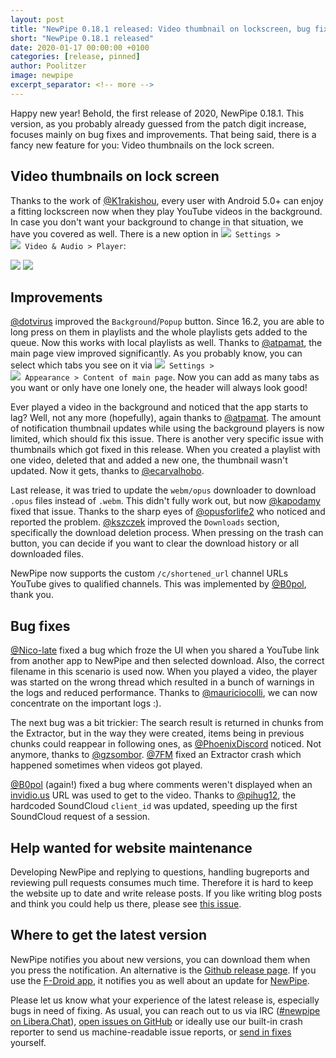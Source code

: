 ```yaml
---
layout: post
title: "NewPipe 0.18.1 released: Video thumbnail on lockscreen, bug fixes and improvements"
short: "NewPipe 0.18.1 released"
date: 2020-01-17 00:00:00 +0100
categories: [release, pinned]
author: Poolitzer
image: newpipe
excerpt_separator: <!-- more -->
---
```


Happy new year! Behold, the first release of 2020, NewPipe 0.18.1. This version, as you probably already guessed from the patch digit increase, focuses mainly on bug fixes and improvements. That being said, there is a fancy new feature for you: Video thumbnails on the lock screen.

<!-- more -->

## Video thumbnails on lock screen

Thanks to the work of [@K1rakishou](https://github.com/K1rakishou), every user with Android 5.0+ can enjoy a fitting lockscreen now when they play YouTube videos in the background. In case you don't want your background to change in that situation, we have you covered as well. There is a new option in <code><nobr><img src="{{ site.baseurl }}/img/icons/baseline-settings-20px.svg" /> Settings</nobr> > <nobr><img src="{{ site.baseurl }}/img/icons/headset-20px.svg" /> Video & Audio</nobr> > Player</code>:

<div class="media-row media-items-2">
<img class="no-flow img-responsive" src="{{ site.baseurl }}/img/screenshots/shot_lockscreen_thumbnail.png"/>
<img class="no-flow img-responsive" src="{{ site.baseurl }}/img/screenshots/shot_settings_lockscreen_thumbnail.png"/>
</div>

## Improvements

[@dotvirus](https://github.com/dotvirus) improved the `Background`/`Popup` button. Since 16.2, you are able to long press on them in playlists and the whole playlists gets added to the queue. Now this works with local playlists as well. Thanks to [@atpamat](https://github.com/atpamat), the main page view improved significantly. As you probably know, you can select which tabs you see on it via <code><nobr><img src="{{ site.baseurl }}/img/icons/baseline-settings-20px.svg" /> Settings</nobr> > <nobr><img src="{{ site.baseurl }}/img/icons/color_lens-20px.svg" /> Appearance</nobr> > <nobr>Content of main page</nobr></code>. Now you can add as many tabs as you want or only have one lonely one, the header will always look good!

Ever played a video in the background and noticed that the app starts to lag? Well, not any more (hopefully), again thanks to [@atpamat](https://github.com/atpamat). The amount of notification thumbnail updates while using the background players is now limited, which should fix this issue. There is another very specific issue with thumbnails which got fixed in this release. When you created a playlist with one video, deleted that and added a new one, the thumbnail wasn't updated. Now it gets, thanks to [@ecarvalhobo](https://github.com/decarvalhobo).

Last release, it was tried to update the <code>webm/opus</code> downloader to download <code>.opus</code> files instead of <code>.webm</code>. This didn't fully work out, but now [@kapodamy](https://github.com/kapodamy) fixed that issue. Thanks to the sharp eyes of [@opusforlife2](https://github.com/opusforlife2) who noticed and reported the problem. [@kszczek](https://github.com/kszczek) improved the `Downloads` section, specifically the download deletion process. When pressing on the trash can button, you can decide if you want to clear the download history or all downloaded files.

NewPipe now supports the custom `/c/shortened_url` channel URLs YouTube gives to qualified channels. This was implemented by [@B0pol](https://github.com/B0pol), thank you.


## Bug fixes

[@Nico-late](https://github.com/Nico-late) fixed a bug which froze the UI when you shared a YouTube link from another app to NewPipe and then selected download. Also, the correct filename in this scenario is used now. When you played a video, the player was started on the wrong thread which resulted in a bunch of warnings in the logs and reduced performance. Thanks to [@mauriciocolli](https://github.com/mauriciocolli), we can now concentrate on the important logs :).

The next bug was a bit trickier: The search result is returned in chunks from the Extractor, but in the way they were created, items being in previous chunks could reappear in following ones, as [@PhoenixDiscord](https://github.com/PhoenixDiscord) noticed. Not anymore, thanks to [@gzsombor](https://github.com/gzsombor). [@7FM](https://github.com/7FM) fixed an Extractor crash which happened sometimes when videos got played.

[@B0pol](https://github.com/B0pol) (again!) fixed a bug where comments weren't displayed when an [invidio.us](https://invidio.us) URL was used to get to the video. Thanks to [@pihug12](https://github.com/pihug12), the hardcoded SoundCloud `client_id` was updated, speeding up the first SoundCloud request of a session.

## Help wanted for website maintenance

Developing NewPipe and replying to questions, handling bugreports and reviewing pull requests consumes much time. Therefore it is hard to keep the website up to date and write release posts. If you like writing blog posts and think you could help us there, please see [this issue](https://github.com/TeamNewPipe/website/issues/125).


## Where to get the latest version

NewPipe notifies you about new versions, you can download them when you press the notification. An alternative is the [Github release page](https://github.com/TeamNewPipe/NewPipe/releases). If you use the [F-Droid app](https://f-droid.org/), it notifies you as well about an update for [NewPipe](https://f-droid.org/packages/org.schabi.newpipe/).

Please let us know what your experience of the latest release is, especially bugs in need of fixing. As usual, you can reach out to us via IRC ([#newpipe on Libera.Chat](https://web.libera.chat/#newpipe)), [open issues on GitHub](https://github.com/TeamNewPipe/NewPipe/issues/new/choose) or ideally use our built-in crash reporter to send us machine-readable issue reports, or [send in fixes](https://github.com/TeamNewPipe/NewPipe/blob/dev/.github/CONTRIBUTING.md#bug-fixing) yourself.
